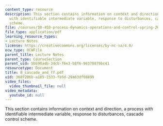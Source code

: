 ```yaml
---
content_type: resource
description: This section contains information on context and direction, a process
  with identifiable intermediate variable, response to disturbances, cascade control
  scheme.
file: /courses/10-450-process-dynamics-operations-and-control-spring-2006/3687206ba1051533fb5d29a63df08899_8_cascade_and_ff.pdf
file_type: application/pdf
learning_resource_types:
- Lecture Notes
license: https://creativecommons.org/licenses/by-nc-sa/4.0/
ocw_type: OCWFile
parent_title: Lecture Notes
parent_type: CourseSection
parent_uid: 5bb90adb-34cb-f6e3-b8f6-96370879bc41
resourcetype: Document
title: 8_cascade_and_ff.pdf
uid: 3687206b-a105-1533-fb5d-29a63df08899
video_files:
  video_thumbnail_file: null
video_metadata:
  youtube_id: null
---
```

This section contains information on context and direction, a process with identifiable intermediate variable, response to disturbances, cascade control scheme.